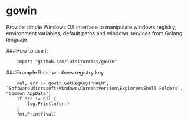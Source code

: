 gowin
=====

Provide simple Windows OS interface to manipulate windows registry, environment variables, default paths and windows services from Golang lenguaje

###How to use it
```
	import "github.com/luisiturrios/gowin"
```


###Example Read windows registry key 
```
	val, err := gowin.GetRegKey("HKLM", `Software\Microsoft\Windows\CurrentVersion\Explorer\Shell Folders`, "Common AppData")
	if err != nil {
		log.Println(err)
	}
	fmt.Printf(val)
```